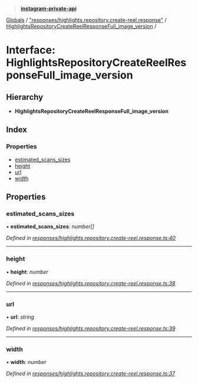 > **[instagram-private-api](../README.md)**

[Globals](../README.md) / ["responses/highlights.repository.create-reel.response"](../modules/_responses_highlights_repository_create_reel_response_.md) / [HighlightsRepositoryCreateReelResponseFull_image_version](_responses_highlights_repository_create_reel_response_.highlightsrepositorycreatereelresponsefull_image_version.md) /

# Interface: HighlightsRepositoryCreateReelResponseFull_image_version

## Hierarchy

* **HighlightsRepositoryCreateReelResponseFull_image_version**

## Index

### Properties

* [estimated_scans_sizes](_responses_highlights_repository_create_reel_response_.highlightsrepositorycreatereelresponsefull_image_version.md#estimated_scans_sizes)
* [height](_responses_highlights_repository_create_reel_response_.highlightsrepositorycreatereelresponsefull_image_version.md#height)
* [url](_responses_highlights_repository_create_reel_response_.highlightsrepositorycreatereelresponsefull_image_version.md#url)
* [width](_responses_highlights_repository_create_reel_response_.highlightsrepositorycreatereelresponsefull_image_version.md#width)

## Properties

###  estimated_scans_sizes

• **estimated_scans_sizes**: *number[]*

*Defined in [responses/highlights.repository.create-reel.response.ts:40](https://github.com/dilame/instagram-private-api/blob/e9c516c/src/responses/highlights.repository.create-reel.response.ts#L40)*

___

###  height

• **height**: *number*

*Defined in [responses/highlights.repository.create-reel.response.ts:38](https://github.com/dilame/instagram-private-api/blob/e9c516c/src/responses/highlights.repository.create-reel.response.ts#L38)*

___

###  url

• **url**: *string*

*Defined in [responses/highlights.repository.create-reel.response.ts:39](https://github.com/dilame/instagram-private-api/blob/e9c516c/src/responses/highlights.repository.create-reel.response.ts#L39)*

___

###  width

• **width**: *number*

*Defined in [responses/highlights.repository.create-reel.response.ts:37](https://github.com/dilame/instagram-private-api/blob/e9c516c/src/responses/highlights.repository.create-reel.response.ts#L37)*